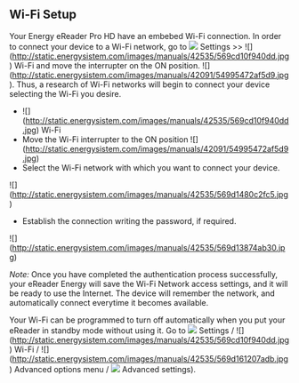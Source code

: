 ## Wi-Fi Setup

Your Energy eReader Pro HD have an embebed Wi-Fi connection. In order to connect your device to a Wi-Fi network, go to ![](http://static.energysistem.com/images/manuals/42535/569d0d8721035.jpg) Settings >> ![] (http://static.energysistem.com/images/manuals/42535/569cd10f940dd.jpg) Wi-Fi and move the interrupter on the ON position. ![] (http://static.energysistem.com/images/manuals/42091/54995472af5d9.jpg). Thus, a research of Wi-Fi networks will begin to connect your device selecting the Wi-Fi you desire.

- ![] (http://static.energysistem.com/images/manuals/42535/569cd10f940dd.jpg) Wi-Fi 
- Move the Wi-Fi interrupter to the ON position ![] (http://static.energysistem.com/images/manuals/42091/54995472af5d9.jpg)
- Select the Wi-Fi network with which you want to connect your device.

![] (http://static.energysistem.com/images/manuals/42535/569d1480c2fc5.jpg)

- Establish the connection writing the password, if required.

![] (http://static.energysistem.com/images/manuals/42535/569d13874ab30.jpg)

*Note:* Once you have completed the authentication process successfully, your eReader Energy will save the Wi-Fi Network access settings, and it will be ready to use the Internet. The device will remember the network, and automatically connect everytime it becomes available. 

Your Wi-Fi can be programmed to turn off automatically when you put your eReader in standby mode without using it. Go to ![](http://static.energysistem.com/images/manuals/42535/569d0d8721035.jpg) Settings / ![] (http://static.energysistem.com/images/manuals/42535/569cd10f940dd.jpg) Wi-Fi / ![] (http://static.energysistem.com/images/manuals/42535/569d161207adb.jpg) Advanced options menu / ![](http://static.energysistem.com/images/manuals/42535/569d0d8721035.jpg) Advanced settings).

